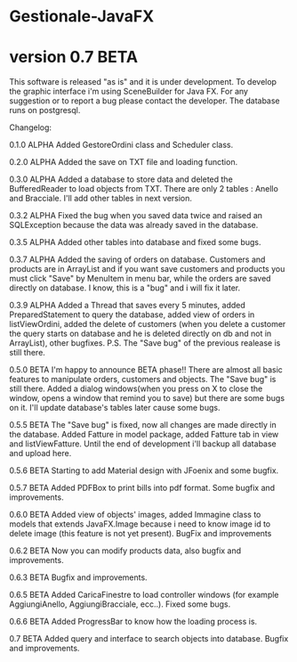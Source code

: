# Gestionale-JavaFX
# version 0.7 BETA

This software is released "as is" and it is under development. To develop the graphic interface i'm using SceneBuilder for Java FX. 
For any suggestion or to report a bug please contact the developer.
The database runs on postgresql.

Changelog:

0.1.0 ALPHA
Added GestoreOrdini class and Scheduler class.

0.2.0 ALPHA
Added the save on TXT file and loading function.

0.3.0 ALPHA
Added a database to store data and deleted the BufferedReader to load objects from TXT.
There are only 2 tables : Anello and Bracciale. I'll add other tables in next version.

0.3.2 ALPHA
Fixed the bug when you saved data twice and raised an SQLException because the data
was already saved in the database.

0.3.5 ALPHA
Added other tables into database and fixed some bugs.

0.3.7 ALPHA
Added the saving of orders on database. Customers and products are in ArrayList and if you want save customers and products you must
click "Save" by MenuItem in menu bar, while the orders are saved directly on database. I know, this is a "bug" and i will fix it later.

0.3.9 ALPHA
Added a Thread that saves every 5 minutes, added PreparedStatement to query the database, added view of orders in listViewOrdini, added the delete of customers (when you delete a customer the query starts on database and he is deleted directly on db and not in ArrayList), other bugfixes. P.S. The "Save bug" of the previous realease is still there.

0.5.0 BETA
I'm happy to announce BETA phase!!
There are almost all basic features to manipulate orders, customers and objects. The "Save bug" is still there. Added a dialog windows(when you press on X to close the window, opens a window that remind you to save) but there are some bugs on it. I'll update database's tables later cause some bugs.

0.5.5 BETA
The "Save bug" is fixed, now all changes are made directly in the database. Added Fatture in model package, added Fatture tab in view and listViewFatture. Until the end of development i'll backup all database and upload here.

0.5.6 BETA
Starting to add Material design with JFoenix and some bugfix.

0.5.7 BETA
Added PDFBox to print bills into pdf format. Some bugfix and improvements.

0.6.0 BETA
Added view of objects' images, added Immagine class to models that extends JavaFX.Image because i need to know image id to delete image (this feature is not yet present). BugFix and improvements

0.6.2 BETA
Now you can modify products data, also bugfix and improvements. 

0.6.3 BETA
Bugfix and improvements.

0.6.5 BETA
Added CaricaFinestre to load controller windows (for example AggiungiAnello, AggiungiBracciale, ecc..). Fixed some bugs.

0.6.6 BETA
Added ProgressBar to know how the loading process is.

0.7 BETA
Added query and interface to search objects into database. Bugfix and improvements.

